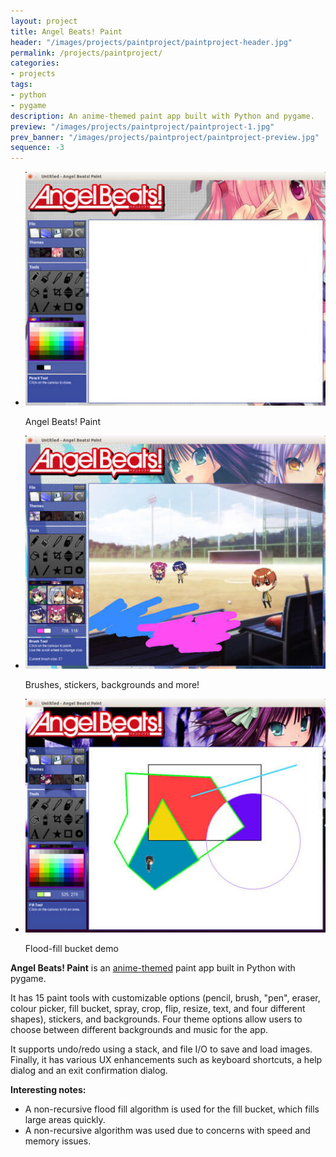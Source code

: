 ```yaml
---
layout: project
title: Angel Beats! Paint
header: "/images/projects/paintproject/paintproject-header.jpg"
permalink: /projects/paintproject/
categories:
- projects
tags:
- python
- pygame
description: An anime-themed paint app built with Python and pygame.
preview: "/images/projects/paintproject/paintproject-1.jpg"
prev_banner: "/images/projects/paintproject/paintproject-preview.jpg"
sequence: -3
---
```


<script>
$(function() {
    $(".rslides").responsiveSlides({timeout: 3500, maxwidth:500});
});
</script>

<ul class="rslides">
    <li>
        <img src="/images/projects/paintproject/paintproject-1.jpg"/>
        <p class="caption">Angel Beats! Paint</p>
    </li>
    <li>
        <img src="/images/projects/paintproject/paintproject-2.jpg" alt=""/>
        <p class="caption">Brushes, stickers, backgrounds and more!</p>
    </li>
    <li>
        <img src="/images/projects/paintproject/paintproject-3.jpg" alt=""/>
        <p class="caption">Flood-fill bucket demo</p>
    </li>
</ul>

<p><strong>Angel Beats! Paint</strong> is an <a href="http://en.wikipedia.org/wiki/Angel_Beats!">anime-themed</a> paint app built in Python with
pygame.</p>

<p>It has 15 paint tools with customizable options (pencil, brush, "pen", eraser, colour picker, fill bucket, spray, crop, flip, resize, text, and four different shapes), stickers, and backgrounds. Four theme options allow users to choose between different backgrounds and music for the app.</p>

<p>It supports undo/redo using a stack, and file I/O to save and load images. Finally, it has various UX enhancements such as keyboard shortcuts, a help dialog and an exit confirmation dialog.</p>

<p><strong>Interesting notes:</strong></p>

<ul>
    <li>A non-recursive flood fill algorithm is used for the fill bucket, which fills large areas quickly.</li>
    <li>A non-recursive algorithm was used due to concerns with speed and memory issues.</li>
</ul>
